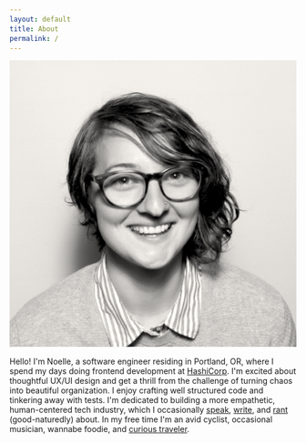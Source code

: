 ```yaml
---
layout: default
title: About
permalink: /
---
```


<img src="img/ndaley_bw.jpg" class="me" alt="Noelle Daley headshot">

Hello! I'm Noelle, a software engineer residing in Portland, OR, where I spend my days doing frontend development at [HashiCorp](https://www.hashicorp.com/). I'm excited about thoughtful UX/UI design and get a thrill from the challenge of turning chaos into beautiful organization. I enjoy crafting well structured code and tinkering away with tests. I'm dedicated to building a more empathetic, human-centered tech industry, which I occasionally [speak](http://opensourcebridge.org/sessions/1763), [write](/blog/), and [rant](https://youtu.be/Eg8-tf7VFuQ) (good-naturedly) about. In my free time I'm an avid cyclist, occasional musician, wannabe foodie, and [curious traveler](https://drive.google.com/open?id=1muxaKlQ9ndnV7dptPwHesS8o89w&usp=sharing).
